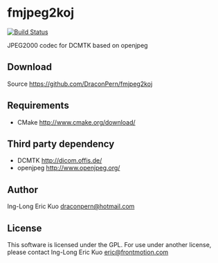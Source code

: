 # fmjpeg2koj
[![Build Status](https://travis-ci.org/DraconPern/fmjpeg2koj.svg?branch=master)](https://travis-ci.org/DraconPern/fmjpeg2koj)

JPEG2000 codec for DCMTK based on openjpeg

## Download
Source https://github.com/DraconPern/fmjpeg2koj

## Requirements
- CMake http://www.cmake.org/download/

## Third party dependency
- DCMTK http://dicom.offis.de/ 
- openjpeg http://www.openjpeg.org/

## Author
Ing-Long Eric Kuo <draconpern@hotmail.com>

## License
This software is licensed under the GPL.  For use under another license, please contact Ing-Long Eric Kuo <eric@frontmotion.com>

